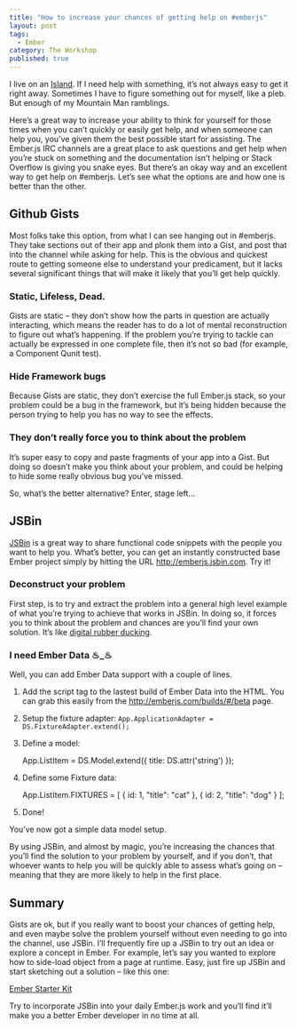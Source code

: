 ```yaml
---
title: "How to increase your chances of getting help on #emberjs"
layout: post
tags:
  - Ember
category: The Workshop
published: true
---
```


I live on an [Island][1]. If I need help with something, it&#8217;s not always easy to get it right away. Sometimes I have to figure something out for myself, like a pleb. But enough of my Mountain Man ramblings.

Here&#8217;s a great way to increase your ability to think for yourself for those times when you can&#8217;t quickly or easily get help, and when someone can help you, you&#8217;ve given them the best possible start for assisting. The Ember.js IRC channels are a great place to ask questions and get help when you&#8217;re stuck on something and the documentation isn&#8217;t helping or Stack Overflow is giving you snake eyes. But there&#8217;s an okay way and an excellent way to get help on #emberjs. Let&#8217;s see what the options are and how one is better than the other.

<!--more-->

## Github Gists

Most folks take this option, from what I can see hanging out in #emberjs. They take sections out of their app and plonk them into a Gist, and post that into the channel while asking for help. This is the obvious and quickest route to getting someone else to understand your predicament, but it lacks several significant things that will make it likely that you&#8217;ll get help quickly.

### Static, Lifeless, Dead.

Gists are static – they don&#8217;t show how the parts in question are actually interacting, which means the reader has to do a lot of mental reconstruction to figure out what&#8217;s happening. If the problem you&#8217;re trying to tackle can actually be expressed in one complete file, then it&#8217;s not so bad (for example, a Component Qunit test).

### Hide Framework bugs

Because Gists are static, they don&#8217;t exercise the full Ember.js stack, so your problem could be a bug in the framework, but it&#8217;s being hidden because the person trying to help you has no way to see the effects.

### They don&#8217;t really force you to think about the problem

It&#8217;s super easy to copy and paste fragments of your app into a Gist. But doing so doesn&#8217;t make you think about your problem, and could be helping to hide some really obvious bug you&#8217;ve missed.

So, what&#8217;s the better alternative? Enter, stage left&#8230;

## JSBin

[JSBin][2] is a great way to share functional code snippets with the people you want to help you. What&#8217;s better, you can get an instantly constructed base Ember project simply by hitting the URL <http://emberjs.jsbin.com>. Try it!

### Deconstruct your problem

First step, is to try and extract the problem into a general high level example of what you&#8217;re trying to achieve that works in JSBin. In doing so, it forces you to think about the problem and chances are you&#8217;ll find your own solution. It&#8217;s like [digital rubber ducking][3].

### I need Ember Data ♨_♨

Well, you can add Ember Data support with a couple of lines.

1. Add the script tag to the lastest build of Ember Data into the HTML. You can grab this easily from the <http://emberjs.com/builds/#/beta> page.
2. Setup the fixture adapter: `App.ApplicationAdapter = DS.FixtureAdapter.extend();`
3. Define a model:

   App.ListItem = DS.Model.extend({
   title: DS.attr('string')
   });

4. Define some Fixture data:

   App.ListItem.FIXTURES = [
   {
   id: 1,
   "title": "cat"
   },
   {
   id: 2,
   "title": "dog"
   }
   ];

5. Done!</p>

You&#8217;ve now got a simple data model setup.

By using JSBin, and almost by magic, you&#8217;re increasing the chances that you&#8217;ll find the solution to your problem by yourself, and if you don&#8217;t, that whoever wants to help you will be quickly able to assess what&#8217;s going on – meaning that they are more likely to help in the first place.

## Summary

Gists are ok, but if you really want to boost your chances of getting help, and even maybe solve the problem yourself without even needing to go into the channel, use JSBin. I&#8217;ll frequently fire up a JSBin to try out an idea or explore a concept in Ember. For example, let&#8217;s say you wanted to explore how to side-load object from a page at runtime. Easy, just fire up JSBin and start sketching out a solution &#8211; like this one:

<a class="jsbin-embed" href="http://emberjs.jsbin.com/xulenifapagi/1/embed?html,js,output">Ember Starter Kit</a><script src="http://static.jsbin.com/js/embed.js"></script>

Try to incorporate JSBin into your daily Ember.js work and you&#8217;ll find it&#8217;ll make you a better Ember developer in no time at all.

[1]: https://www.google.ca/maps/place/Bowen+Island,+BC/@49.3767427,-123.3704728,13z/data=!3m1!4b1!4m2!3m1!1s0x54866b0a15721b2f:0x1150cf2b21435466
[2]: http://jsbin.com
[3]: http://en.wikipedia.org/wiki/Rubber_duck_debugging
